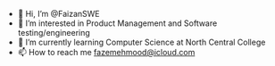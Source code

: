 - 👋 Hi, I’m @FaizanSWE
- 👀 I’m interested in Product Management and Software testing/engineering 
- 🌱 I’m currently learning Computer Science at North Central College
- 📫 How to reach me fazemehmood@icloud.com 

<!---
FaizanSWE/FaizanSWE is a ✨ special ✨ repository because its `README.md` (this file) appears on your GitHub profile.
You can click the Preview link to take a look at your changes.
--->
